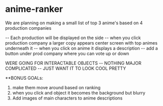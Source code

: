# anime-ranker

We are planning on making a small list of top 3 anime's based on 4 production companies 

-- Each production will be displayed on the side
-- when you click production company a larger copy appears center screen with top animes underneath it
-- when you click on anime it displays a description
-- add a button under prod company where you can vote up or down


WERE GOING FOR INTERACTABLE OBJECTS -- NOTHING MAJOR COMPLICATED -- JUST WANT IT TO LOOK COOL PRETTY




**BONUS GOALs:
1. make them move around based on ranking
2. when you click and object it becomes the background but blurry
3. Add images of main characters to anime descriptions
